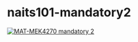 # naits101-mandatory2

[![MAT-MEK4270 mandatory 2](https://github.com/naits101/mandatory2/actions/workflows/main.yml/badge.svg)](https://github.com/naits101/mandatory2/actions/workflows/main.yml)
